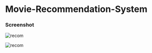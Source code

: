 # Movie-Recommendation-System



### Screenshot

![recom](https://i.ibb.co/RHsGVKv/Screenshot-2024-02-09-at-1-12-18-AM.png)

![recom](https://i.ibb.co/fXqw2P7/Screenshot-2024-02-09-at-1-12-49-AM.png)
